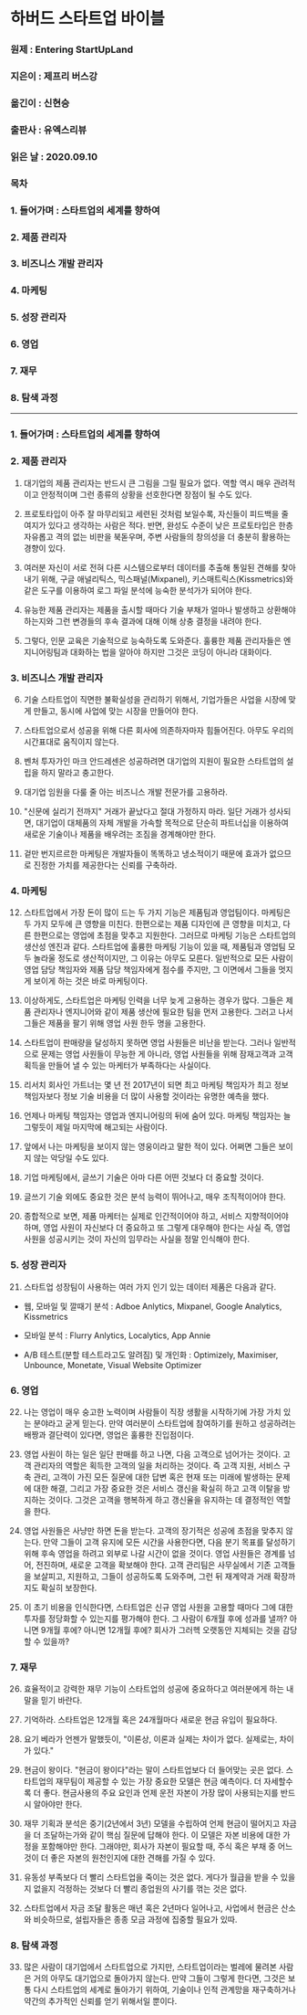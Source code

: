 # 하버드 스타트업 바이블
### 원제 : Entering StartUpLand
### 지은이 : 제프리 버스강
### 옮긴이 : 신현승
### 출판사 : 유엑스리뷰
### 읽은 날 : 2020.09.10

### 목차
### 1. 들어가며 : 스타트업의 세계를 향하여
### 2. 제품 관리자
### 3. 비즈니스 개발 관리자
### 4. 마케팅
### 5. 성장 관리자
### 6. 영업
### 7. 재무
### 8. 탐색 과정

---

### 1. 들어가며 : 스타트업의 세계를 향하여
### 2. 제품 관리자

1. 대기업의 제품 관리자는 반드시 큰 그림을 그릴 필요가 없다. 역할 역시 매우 관려적이고 안정적이며 그런 종류의 상황을 선호한다면 장점이 될 수도 있다.

2. 프로토타입이 아주 잘 마무리되고 세련된 것처럼 보일수록, 자신들이 피드백을 줄 여지가 있다고 생각하는 사람은 적다. 반면, 완성도 수준이 낮은 프로토타입은 한층 자유롭고 격의 없는 비판을 북돋우며, 주변 사람들의 창의성을 더 충분히 활용하는 경향이 있다.

3. 여러분 자신이 서로 전혀 다른 시스템으로부터 데이터를 추출해 통일된 견해를 찾아내기 위해, 구글 애널리틱스, 믹스패널(Mixpanel), 키스매트릭스(Kissmetrics)와 같은 도구를 이용하여 로그 파일 분석에 능숙한 분석가가 되어야 한다.

4. 유능한 제품 관리자는 제품을 출시할 때마다 기술 부채가 얼마나 발생하고 상환해야 하는지와 그런 변경들의 후속 결과에 대해 이해 상충 결정을 내려야 한다.

5. 그렇다, 인문 교육은 기술적으로 능숙하도록 도와준다. 훌륭한 제품 관리자들은 엔지니어링팀과 대화하는 법을 알아야 하지만 그것은 코딩이 아니라 대화이다.

### 3. 비즈니스 개발 관리자

6. 기술 스타트업이 직면한 불확실성을 관리하기 위해서, 기업가들은 사업을 시장에 맞게 만들고, 동시에 사업에 맞는 시장을 만들어야 한다.

7. 스타트업으로서 성공을 위해 다른 회사에 의존하자마자 힘들어진다. 아무도 우리의 시간표대로 움직이지 않는다.

8. 벤처 투자가인 마크 안드레센은 성공하려면 대기업의 지원이 필요한 스타트업의 설립을 하지 말라고 충고한다.

9. 대기업 임원을 다룰 줄 아는 비즈니스 개발 전문가를 고용하라.

10. "신문에 실리기 전까지" 거래가 끝났다고 절대 가정하지 마라. 일단 거래가 성사되면, 대기업이 대체품의 자체 개발을 가속할 목적으로 단순히 파트너십을 이용하여 새로운 기술이나 제품을 배우려는 조짐을 경계해야만 한다.

11. 겉만 번지르르한 마케팅은 개발자들이 똑똑하고 냉소적이기 때문에 효과가 없으므로 진정한 가치를 제공한다는 신뢰를 구축하라.

### 4. 마케팅

12. 스타트업에서 가장 돈이 많이 드는 두 가지 기능은 제품팀과 영업팀이다. 마케팅은 두 가지 모두에 큰 영향을 미친다. 한편으로는 제품 디자인에 큰 영향을 미치고, 다른 한편으로는 영업에 초점을 맞추고 지원한다. 그러므로 마케팅 기능은 스타트업의 생산성 엔진과 같다. 스타트업에 훌륭한 마케팅 기능이 있을 때, 제품팀과 영업팀 모두 놀라울 정도로 생산적이지만, 그 이유는 아무도 모른다. 일반적으로 모든 사람이 영업 담당 책임자와 제품 담당 책임자에게 점수를 주지만, 그 이면에서 그들을 멋지게 보이게 하는 것은 바로 마케팅이다.

13. 이상하게도, 스타트업은 마케팅 인력을 너무 늦게 고용하는 경우가 많다. 그들은 제품 관리자나 엔지니어와 같이 제품 생산에 필요한 팀을 먼저 고용한다. 그러고 나서 그들은 제품을 팔기 위해 영업 사원 한두 명을 고용한다.

14. 스타트업이 판매량을 달성하지 못하면 영업 사원들은 비난을 받는다. 그러나 일반적으로 문제는 영업 사원들이 무능한 게 아니라, 영업 사원들을 위해 잠재고객과 고객 획득을 만들어 낼 수 있는 마케터가 부족하다는 사실이다.

15. 리서치 회사인 가트너는 몇 년 전 2017년이 되면 최고 마케팅 책임자가 최고 정보 책임자보다 정보 기술 비용을 더 많이 사용할 것이라는 유명한 예측을 했다.

16. 언제나 마케팅 책임자는 영업과 엔지니어링의 뒤에 숨어 있다. 마케팅 책임자는 늘 그렇듯이 제일 마지막에 해고되는 사람이다.

17. 앞에서 나는 마케팅을 보이지 않는 영웅이라고 말한 적이 있다. 어쩌면 그들은 보이지 않는 악당일 수도 있다.

18. 기업 마케팅에서, 글쓰기 기술은 아마 다른 어떤 것보다 더 중요할 것이다.

19. 글쓰기 기술 외에도 중요한 것은 분석 능력이 뛰어나고, 매우 조직적이어야 한다.

20. 종합적으로 보면, 제품 마케터는 실제로 인간적이어야 하고, 서비스 지향적이어야 하며, 영업 사원이 자신보다 더 중요하고 또 그렇게 대우해야 한다는 사실 즉, 영업 사원을 성공시키는 것이 자신의 임무라는 사실을 정말 인식해야 한다.

### 5. 성장 관리자

21. 스타트업 성장팀이 사용하는 여러 가지 인기 있는 데이터 제품은 다음과 같다.

- 웹, 모바일 및 깔때기 분석 : Adboe Anlytics, Mixpanel, Google Analytics, Kissmetrics

- 모바일 분석 : Flurry Anlytics, Localytics, App Annie

- A/B 테스트(분할 테스트라고도 알려짐) 및 개인화 : Optimizely, Maximiser, Unbounce, Monetate, Visual Website Optimizer

### 6. 영업

22. 나는 영업이 매우 숭고한 노력이며 사람들이 직장 생활을 시작하기에 가장 가치 있는 분야라고 굳게 믿는다. 만약 여러분이 스타트업에 참여하기를 원하고 성공하려는 배짱과 결단력이 있다면, 영업은 훌륭한 진입점이다.

23. 영업 사원이 하는 일은 일단 판매를 하고 나면, 다음 고객으로 넘어가는 것이다. 고객 관리자의 역할은 획득한 고객의 일을 처리하는 것이다. 즉 고객 지원, 서비스 구축 관리, 고객이 가진 모든 질문에 대한 답변 혹은 현재 또는 미래에 발생하는 문제에 대한 해결, 그리고 가장 중요한 것은 서비스 갱신을 확실히 하고 고객 이탈을 방지하는 것이다. 그것은 고객을 행복하게 하고 갱신율을 유지하는 데 결정적인 역할을 한다.

24. 영업 사원들은 사냥만 하면 돈을 받는다. 고객의 장기적은 성공에 초점을 맞추지 않는다. 만약 그들이 고객 유지에 모든 시간을 사용한다면, 다음 분기 목표를 달성하기 위해 후속 영업을 하려고 외부로 나갈 시간이 없을 것이다. 영업 사원들은 경계를 넘어, 전진하며, 새로운 고객을 확보해야 한다. 고객 관리팀은 사무실에서 기존 고객들을 보살피고, 지원하고, 그들이 성공하도록 도와주며, 그런 뒤 재계약과 거래 확장까지도 확실히 보장한다.

25. 이 초기 비용을 인식한다면, 스타트업은 신규 영업 사원을 고용할 때마다 그에 대한 투자를 정당화할 수 있는지를 평가해야 한다. 그 사람이 6개월 후에 성과를 낼까? 아니면 9개월 후에? 아니면 12개월 후에? 회사가 그러헥 오랫동안 지체되는 것을 감당할 수 있을까?

### 7. 재무

26. 효율적이고 강력한 재무 기능이 스타트업의 성공에 중요하다고 여러분에게 하는 내 말을 믿기 바란다.

27. 기억하라. 스타트업은 12개월 혹은 24개월마다 새로운 현금 유입이 필요하다.

28. 요기 베라가 언젠가 말했듯이, "이론상, 이론과 실제는 차이가 없다. 실제로는, 차이가 있다."

29. 현금이 왕이다. "현금이 왕이다"라는 말이 스타트업보다 더 들어맞는 곳은 없다. 스타트업의 재무팀이 제공할 수 있는 가장 중요한 모델은 현금 예측이다. 더 자세할수록 더 좋다. 현금사용의 주요 요인과 언제 운전 자본이 가장 많이 사용되는지를 반드시 알아야만 한다.

30. 재무 기획과 분석은 중기(2년에서 3년) 모델을 수립하여 언제 현금이 떨어지고 자금을 더 조달하는가와 같이 핵심 질문에 답해야 한다. 이 모델은 자본 비용에 대한 가정을 포함해야만 한다. 그래야만, 회사가 자본이 필요할 때, 주식 혹은 부채 중 어느 것이 더 좋은 자본의 원천인지에 대한 견해를 가질 수 있다.

31. 유동성 부족보다 더 빨리 스타트업을 죽이는 것은 없다. 게다가 월급을 받을 수 있을지 없을지 걱정하는 것보다 더 빨리 종업원의 사기를 꺾는 것은 없다.

32. 스타트업에서 자금 조달 활동은 매년 혹은 2년마다 일어나고, 사업에서 현금은 산소와 비슷하므로, 설립자들은 종종 모금 과정에 집중할 필요가 있따.

### 8. 탐색 과정

33. 많은 사람이 대기업에서 스타트업으로 가지만, 스타트업이라는 벌레에 물려본 사람은 거의 아무도 대기업으로 돌아가지 않는다. 만약 그들이 그렇게 한다면, 그것은 보통 다시 스타트업의 세계로 돌아가기 위하여, 기술이나 인적 관계망을 재구축하거나 약간의 추가적인 신뢰를 얻기 위해서일 뿐이다.
